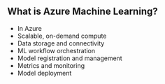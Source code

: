 ## What is Azure Machine Learning?
- In Azure
- Scalable, on-demand compute
- Data storage and connectivity
- ML workflow orchestration
- Model registration and management
- Metrics and monitoring
- Model deployment
